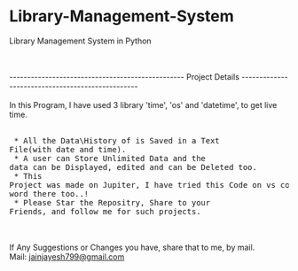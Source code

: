 # Library-Management-System
Library Management System in Python

<br><br>
-------------------------------------------------  Project Details -------------------------------------------------<br><br>
In this Program, I have used 3 library 'time', 'os' and 'datetime', to get live time.<br>
<br> <pre> * All the Data\History of is Saved in a Text File(with date and time).
<br> * A user can Store Unlimited Data and the data can be Displayed, edited and can be Deleted too.
<br> * This Project was made on Jupiter, I have tried this Code on vs code and its word there too..!
<br> * Please Star the Repositry, Share to your Friends, and follow me for such projects.</pre>
<br><br>If Any Suggestions or Changes you have, share that to me, by mail.
<br>Mail: jainjayesh799@gmail.com
